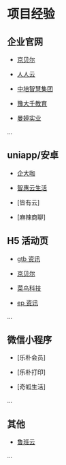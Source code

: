 # 项目经验

## 企业官网

- [京贝尔](http://jingbeier.qidka.com)

- [人人云](http://renren.qidka.com)

- [中培智慧集团](http://gdrweb.qidka.com)

- [豫大千教育](http://www.ydqjy.com)

- [曼婷实业](http://manting.tgchat.cn)

...

## uniapp/安卓

- [企大咖](http://v2.qidka.com/invite)

- [智惠云生活](http://zhihuiyun.qidka.com)

- [皆有云]

- [麻辣商聊]

## H5 活动页

- [gtb 资讯](http://gtb.qidka.com)

- [京贝尔](http://gbei.qidka.com)

- [菜鸟科技](http://cainiaoinfo.qidka.com)

- [ep 资讯](http://lby.qidka.com/news)

...

## 微信小程序

- [乐朴会员]

- [乐朴打印]

- [奇呱生活]

...

## 其他

- [鲁班云](http://lby.qidka.com/)

...
